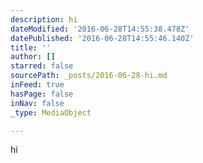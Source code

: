 ```yaml
---
description: hi
dateModified: '2016-06-28T14:55:38.478Z'
datePublished: '2016-06-28T14:55:46.140Z'
title: ''
author: []
starred: false
sourcePath: _posts/2016-06-28-hi.md
inFeed: true
hasPage: false
inNav: false
_type: MediaObject

---
```

hi